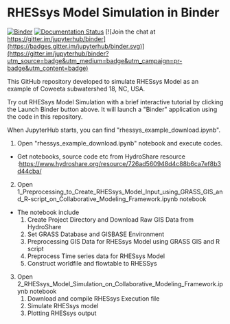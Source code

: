 # RHESsys Model Simulation in Binder

[![Binder](https://mybinder.org/badge_logo.svg)](https://mybinder.org/v2/gh/DavidChoi76/rhessys_binder_test.git/master)
[![Documentation Status](https://readthedocs.org/projects/mybinder/badge/?version=latest)](https://mybinder.readthedocs.io/en/latest/?badge=latest)
[![Join the chat at https://gitter.im/jupyterhub/binder](https://badges.gitter.im/jupyterhub/binder.svg)](https://gitter.im/jupyterhub/binder?utm_source=badge&utm_medium=badge&utm_campaign=pr-badge&utm_content=badge)

This GitHub repository developed to simulate RHESsys Model as an example of Coweeta subwatershed 18, NC, USA.

Try out RHESsys Model Simulation with a brief interactive tutorial by clicking the Launch Binder button above. It will launch a "Binder" application using the code in this repository.

When JupyterHub starts, you can find "rhessys_example_download.ipynb".
1) Open "rhessys_example_download.ipynb" notebook and execute codes.
 - Get notebooks, source code etc from HydroShare resource :https://www.hydroshare.org/resource/726ad560948d4c88b6ca7ef8b3d44cba/
2) Open 1_Preprocessing_to_Create_RHESsys_Model_Input_using_GRASS_GIS_and_R-script_on_Collaborative_Modeling_Framework.ipynb notebook
 - The notebook include
   1. Create Project Directory and Download Raw GIS Data from HydroShare
   2. Set GRASS Database and GISBASE Environment
   3. Preprocessing GIS Data for RHESsys Model using GRASS GIS and R script
   4. Preprocess Time series data for RHESsys Model
   5. Construct worldfile and flowtable to RHESSys

3) Open 2_RHESsys_Model_Simulation_on_Collaborative_Modeling_Framework.ipynb notebook
   1. Download and compile RHESsys Execution file
   2. Simulate RHESsys model
   3. Plotting RHESsys output
   
